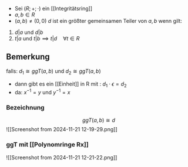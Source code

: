 - Sei $(R;+;\cdot)$ ein [[Integritätsring]]
- $a,b \in R$
- $(a,b) \neq (0,0)$
$d$ ist ein größter gemeinsamen Teiler von $a, b$ wenn gilt:
1) $d|a$ und $d|b$
2) $t|a$ und $t|b \implies t|d \quad \forall t \in R$ 

## Bemerkung
falls: $d_{1} \cong ggT(a,b)$ und $d_{2}\cong ggT(a,b)$
- dann gibt es ein [[Einheit]] in R mit : $d_{1} \cdot \epsilon=d_{2}$
- da: $x^{-1}=y$ und $y^{-1}=x$
### Bezeichnung
$$
ggT(a,b) \cong d
$$
![[Screenshot from 2024-11-21 12-19-29.png]]
### ggT mit [[Polynomringe Rx]]
![[Screenshot from 2024-11-21 12-21-22.png]]
